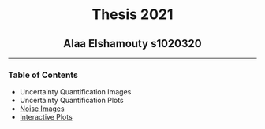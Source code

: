 # <center> Thesis 2021 </center>
## <center>  Alaa Elshamouty s1020320 </center>

---
### Table of Contents
- Uncertainty Quantification Images
- Uncertainty  Quantification Plots
- [Noise Images](noise_images.md)
- [Interactive Plots](interactive_plots.md)
